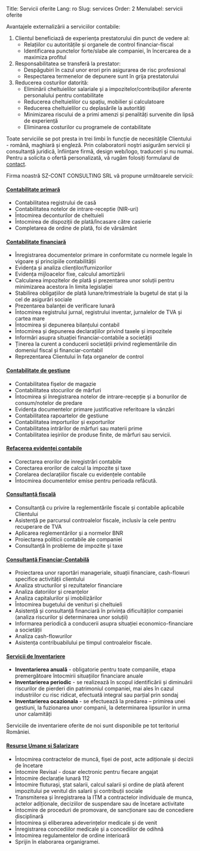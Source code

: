 Title: Servicii oferite
Lang: ro
Slug: services
Order: 2
Menulabel: servicii oferite


<div class="col-sm-6">
<p>Avantajele externalizării a serviciilor contabile:</p>

<ol>
<li>Clientul beneficiază de experiența prestatorului din punct de vedere al:
<ul><li>Relațiilor cu autoritățile și organele de control financiar-fiscal</li>
<li>Identificarea punctelor forte/slabe ale companiei, în încercarea de a maximiza profitul</li></ul></li>
<li>Responsabilitatea se transferă la prestator:
<ul><li>Despăgubiri în cazul unor erori prin asigurarea de risc profesional</li>
<li>Respectarea termenelor de depunere  sunt în grija prestatorului</li></ul></li>
<li>Reducerea costurilor datorită:
<ul><li>Eliminării cheltuielilor salariale și a impozitelor/contribuțiilor aferente personalului pentru contabilitate</li>
<li>Reducerea cheltuielilor cu spațiu, mobilier și calculatoare</li>
<li>Reducerea cheltuielilor cu deplasările la autorități</li>
<li>Minimizarea riscului de a primi amenzi și penalități survenite din lipsă de experiență</li>
<li>Eliminarea costurilor cu programele de contabilitate</li></ul></li>
</ol>

<p>Toate serviciile se pot presta in trei limbi în funcție de necesitățile 
Clientului - română, maghiară și engleză. Prin colaboratorii noștri asigurăm 
servicii și consultanță juridică, înființare firmă, design web/logo, traduceri 
și nu numai. Pentru a solicita o ofertă personalizată, vă rugăm folosiți 
formularul de <a href="contact.html">contact</a>.</p>
</div>

<div class="col-sm-6">
Firma noastră SZ-CONT CONSULTING SRL vă propune următoarele servicii:

<div class="panel-group" id="accordion">
  <div class="panel panel-default">
    <div class="panel-heading">
      <h4 class="panel-title">
        <a data-toggle="collapse" data-parent="#accordion" href="#collapseOne">
          Contabilitate primară 
        </a>
      </h4>
    </div>
    <div id="collapseOne" class="panel-collapse collapse in">
      <div class="panel-body">
        <ul>
            <li>Contabilitatea registrului de casă</li>
            <li>Contabilitatea notelor de intrare-receptie (NIR-uri)</li>
            <li>Întocmirea deconturilor de cheltuieli</li>
            <li>Întocmirea de dispoziții de plată/încasare către casierie</li>
            <li>Completarea de ordine de plată, foi de vărsământ</li>
        </ul>
      </div>
    </div>
  </div>
  <div class="panel panel-default">
    <div class="panel-heading">
      <h4 class="panel-title">
        <a data-toggle="collapse" data-parent="#accordion" href="#collapseTwo">
            Contabilitate financiară
        </a>
      </h4>
    </div>
    <div id="collapseTwo" class="panel-collapse collapse">
      <div class="panel-body">
        <ul>
            <li>Înregistrarea documentelor primare in conformitate cu normele legale în vigoare și principiile contabilității</li>
            <li>Evidența și analiza clienților/furnizorilor</li>
            <li>Evidența mijloacelor fixe, calculul amortizării</li>
            <li>Calcularea impozitelor de plată și prezentarea unor soluții pentru minimizarea acestora în limita legislației</li>
            <li>Stabilirea obligațiilor de plată lunare/trimestriale la bugetul de stat și la cel de asigurări sociale</li>
            <li>Prezentarea balanței de verificare lunară</li>
            <li>Întocmirea registrului jurnal, registrului inventar, jurnalelor de TVA și cartea mare</li>
            <li>Întocmirea și depunerea bilanțului contabil</li>
            <li>Întocmirea și depunerea declarațiilor privind taxele și impozitele</li>
            <li>Informări asupra situației financiar-contabile a societății</li>
            <li>Ținerea la curent a conducerii societății privind reglementările din domeniul fiscal și financiar-contabil </li>
            <li>Reprezentarea Clientului în fața organelor de control</li>
        </ul>
      </div>
    </div>
  </div>
  <div class="panel panel-default">
    <div class="panel-heading">
      <h4 class="panel-title">
        <a data-toggle="collapse" data-parent="#accordion" href="#collapseThree">
            Contabilitate de gestiune
        </a>
      </h4>
    </div>
    <div id="collapseThree" class="panel-collapse collapse">
      <div class="panel-body">
        <ul>
            <li>Contabilitatea fișelor de magazie </li>
            <li>Contabilitatea stocurilor de mărfuri </li>
            <li>Întocmirea și înregistrarea notelor de intrare-recepție și a bonurilor de consum/notelor de predare </li>
            <li>Evidența documentelor primare justificative referitoare la vânzări </li>
            <li>Contabilitatea rapoartelor de gestiune </li>
            <li>Contabilitatea importurilor și exporturilor </li>
            <li>Contabilitatea intrărilor de mărfuri sau materii prime</li>
            <li>Contabilitatea ieșirilor de produse finite, de mărfuri sau servicii. </li>
        </ul>
      </div>
    </div>
  </div>
  <div class="panel panel-default">
    <div class="panel-heading">
      <h4 class="panel-title">
        <a data-toggle="collapse" data-parent="#accordion" href="#collapseFour">
            Refacerea evidenței contabile
        </a>
      </h4>
    </div>
    <div id="collapseFour" class="panel-collapse collapse">
      <div class="panel-body">
        <ul>
            <li>Corectarea erorilor de inregistrări contabile </li>
            <li>Corectarea erorilor de calcul la impozite și taxe </li>
            <li>Corelarea declarațiilor fiscale cu evidențele contabile </li>
            <li>Întocmirea documentelor emise pentru perioada refăcută.</li>
        </ul>
      </div>
    </div>
  </div>
  <div class="panel panel-default">
    <div class="panel-heading">
      <h4 class="panel-title">
        <a data-toggle="collapse" data-parent="#accordion" href="#collapseFive">
            Consultanță fiscală
        </a>
      </h4>
    </div>
    <div id="collapseFive" class="panel-collapse collapse">
      <div class="panel-body">
        <ul>
            <li>Consultanță cu privire la reglementările fiscale și contabile aplicabile Clientului </li>
            <li>Asistență pe parcursul controalelor fiscale, inclusiv la cele pentru recuperare de TVA </li>
            <li>Aplicarea reglementărilor și a normelor BNR </li>
            <li>Proiectarea politicii contabile ale companiei</li>
            <li>Consultanță în probleme de impozite și taxe</li>
        </ul>
      </div>
    </div>
  </div>
  <div class="panel panel-default">
    <div class="panel-heading">
      <h4 class="panel-title">
        <a data-toggle="collapse" data-parent="#accordion" href="#collapseSix">
            Consultanță Financiar-Contabilă
        </a>
      </h4>
    </div>
    <div id="collapseSix" class="panel-collapse collapse">
      <div class="panel-body">
        <ul>
            <li>Proiectarea unor raportări manageriale, situații financiare, cash-flowuri specifice activității clientului </li>
            <li>Analiza structurilor și rezultatelor financiare </li>
            <li>Analiza datoriilor și creanțelor </li>
            <li>Analiza capitalurilor și imobilizărilor </li>
            <li>Întocmirea bugetului de venituri și cheltuieli </li>
            <li>Asistență și consultanță financiară în privința dificultăților companiei (analiza riscurilor și determinarea unor soluții) </li>
            <li>Informarea periodică a conducerii asupra situației economico-financiare a societății </li>
            <li>Analiza cash-flowurilor </li>
            <li>Asistența contribuabilului pe timpul controalelor fiscale.</li>
        </ul>
      </div>
    </div>
  </div>
  <div class="panel panel-default">
    <div class="panel-heading">
      <h4 class="panel-title">
        <a data-toggle="collapse" data-parent="#accordion" href="#collapseSeven">
            Servicii de Inventariere
        </a>
      </h4>
    </div>
    <div id="collapseSeven" class="panel-collapse collapse">
      <div class="panel-body">
        <ul>
            <li><b>Inventarierea anuală</b> - obligatorie pentru toate companiile, etapa premergătoare întocmirii situațiilor financiare anuale</li>
            <li><b>Inventarierea periodic</b> - se realizează în scopul identificării și diminuării riscurilor de pierderi din patrimoniul companiei, mai ales în cazul industriilor cu risc ridicat, efectuată integral sau parțial prin sondaj</li>
            <li><b>Inventarierea ocazionala</b> - se efectuează la predarea – primirea unei gestiuni, la fuzionarea unor companii, la determinarea lipsurilor in urma unor calamități</li>
        </ul>
        Serviciile de inventariere oferite de noi sunt disponibile pe tot teritoriul României.
      </div>
    </div>
  </div>
  <div class="panel panel-default">
    <div class="panel-heading">
      <h4 class="panel-title">
        <a data-toggle="collapse" data-parent="#accordion" href="#collapseEight">
            Resurse Umane și Salarizare
        </a>
      </h4>
    </div>
    <div id="collapseEight" class="panel-collapse collapse">
      <div class="panel-body">
        <ul>
            <li>Întocmirea contractelor de muncă, fișei de post, acte adiționale și decizii de încetare</li>
            <li>Întocmire Revisal - dosar electronic pentru fiecare angajat</li>
            <li>Întocmire declarație lunară 112</li>
            <li>Întocmire fluturași, ștat salarii, calcul salarii și ordine de plată aferent impozitului pe venitul din salarii și contribuții sociale</li>
            <li>Transmiterea și înregistrarea la ITM a contractelor individuale de munca, actelor adiționale, deciziilor de suspendare sau de încetare activitate</li>
            <li>Întocmire de proceduri de promovare, de sancționare sau de concediere disciplinară</li>
            <li>Întocmirea și eliberarea adeverințelor medicale și de venit</li>
            <li>Înregistrarea concediilor medicale și a concediilor de odihnă</li>
            <li>Întocmirea regulamentelor de ordine interioară</li>
            <li>Sprijin în elaborarea organigramei.</li>
        </ul>
      </div>
    </div>
  </div>
</div>

</div>

